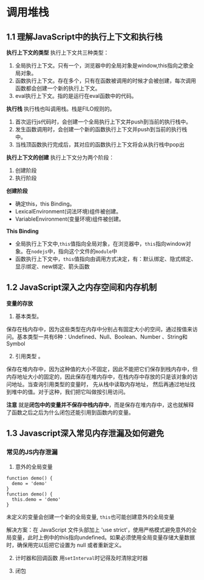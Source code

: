 # 调用堆栈
## 1.1 理解JavaScript中的执行上下文和执行栈
**执行上下文的类型**
执行上下文共三种类型：
1. 全局执行上下文。只有一个，浏览器中的全局对象是window,this指向之歌全局对象。
2. 函数执行上下文。存在多个，只有在函数被调用的时候才会被创建，每次调用函数都会创建一个新的执行上下文。
3. eval执行上下文。指的是运行在eval函数中的代码。

**执行栈**
执行栈也叫调用栈。栈是FILO规则的。

1. 首次运行js代码时，会创建一个全局执行上下文并push到当前的执行栈中。
2. 发生函数调用时，会创建一个新的函数执行上下文并push到当前的执行栈中。
3. 当栈顶函数执行完成后，其对应的函数执行上下文将会从执行栈中pop出

**执行上下文的创建**
执行上下文分为两个阶段：
1. 创建阶段
2. 执行阶段

**创建阶段**
* 确定this，this Binding。
* LexicalEnvironment(词法环境)组件被创建。
* VariableEnvironment(变量环境)组件被创建。

**This Binding**
* 全局执行上下文中,`this`值指向全局对象，在浏览器中，`this`指向window对象。在`nodejs`中，指向这个文件的`module`中
* 函数执行上下文中，`this`值指向由调用方式决定，有：默认绑定、隐式绑定、显示绑定、new绑定、箭头函数

## 1.2 JavaScript深入之内存空间和内存机制
**变量的存放**
1. 基本类型。

保存在栈内存中，因为这些类型在内存中分别占有固定大小的空间，通过按值来访问。基本类型一共有6种：Undefined、Null、Boolean、Number 、String和Symbol

2. 引用类型 。

保存在堆内存中，因为这种值的大小不固定，因此不能把它们保存到栈内存中，但内存地址大小的固定的，因此保存在堆内存中，在栈内存中存放的只是该对象的访问地址。当查询引用类型的变量时， 先从栈中读取内存地址， 然后再通过地址找到堆中的值。对于这种，我们把它叫做按引用访问。

**注意**
就是**闭包中的变量并不保存中栈内存中**，而是保存在堆内存中，这也就解释了函数之后之后为什么闭包还能引用到函数内的变量。

## 1.3 Javascript深入常见内存泄漏及如何避免
### 常见的JS内存泄漏
1. 意外的全局变量
```
function demo() {
  demo = 'demo'
}
function demo() {
  this.demo = 'demo'
}
```
未定义的变量会创建一个新的全局变量, `this`也可能创建意外的全局变量

解决方案：在 JavaScript 文件头部加上 'use strict'，使用严格模式避免意外的全局变量，此时上例中的this指向undefined。如果必须使用全局变量存储大量数据时，确保用完以后把它设置为 null 或者重新定义。

2. 计时器和回调函数
用`setInterval`时记得及时清除定时器

3. 闭包